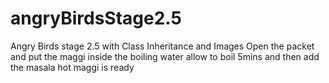 # angryBirdsStage2.5
Angry Birds stage 2.5 with Class Inheritance and Images
Open the packet and put the maggi inside the boiling water
allow to boil 5mins and then add the masala
hot maggi is ready